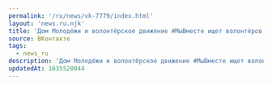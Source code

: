 ```yaml
---
permalink: '/ru/news/vk-7779/index.html'
layout: 'news.ru.njk'
title: 'Дом Молодёжи и волонтёрское движение #МыВместе ищет волонтёров, которые помогут врачам в'
source: ВКонтакте
tags:
  - news_ru
description: 'Дом Молодёжи и волонтёрское движение #МыВместе ищет волонтёров, которые помогут врачам в'
updatedAt: 1635520044
---
```

